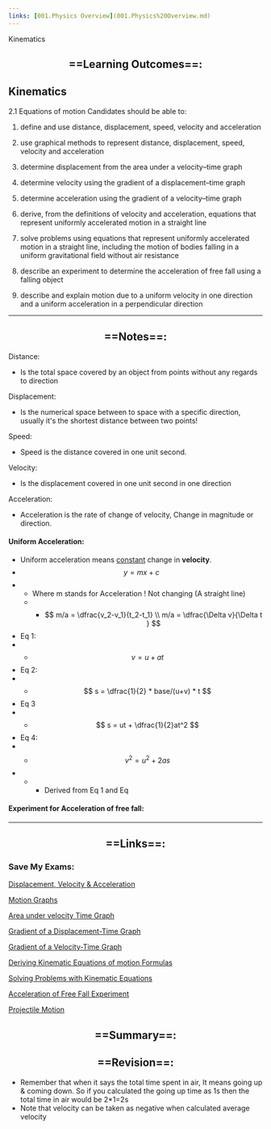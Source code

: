 ```yaml
---
links: [001.Physics Overview](001.Physics%20Overview.md)
---
```

Kinematics

## <center>==Learning Outcomes==: </center>

## Kinematics


2.1 Equations of motion Candidates should be able to:

1. define and use distance, displacement, speed, velocity and acceleration

2. use graphical methods to represent distance, displacement, speed, velocity and acceleration

3. determine displacement from the area under a velocity–time graph

4. determine velocity using the gradient of a displacement–time graph

5. determine acceleration using the gradient of a velocity–time graph

6. derive, from the definitions of velocity and acceleration, equations that represent uniformly accelerated motion in a straight line

7. solve problems using equations that represent uniformly accelerated motion in a straight line, including the motion of bodies falling in a uniform gravitational field without air resistance 

8. describe an experiment to determine the acceleration of free fall using a falling object 

9. describe and explain motion due to a uniform velocity in one direction and a uniform acceleration in a perpendicular direction


---

## <center>==Notes==:</center>

Distance:

- Is the total space covered by an object from points without any regards to direction

Displacement:

- Is the numerical space between to space with a specific direction, usually it's the shortest distance between two points!

Speed:

- Speed is the distance covered in one unit second.

Velocity:

- Is the displacement covered in one unit second in one direction

Acceleration:

- Acceleration is the rate of change of velocity, Change in magnitude or direction.

#### Uniform Acceleration:

- Uniform acceleration means <u>constant</u> change in **velocity**.
- $$ y = mx + c $$
- - Where m stands for Acceleration ! Not changing (A straight line)
  - - $$ m/a = \dfrac{v_2-v_1}{t_2-t_1} \\ m/a = \dfrac{\Delta v}{\Delta t } $$
- Eq 1:
- - $$ v = u + at $$
- Eq 2:
- - $$ s = \dfrac{1}{2} * base/(u+v) * t $$
- Eq 3
- - $$ s = ut + \dfrac{1}{2}at^2 $$ 
- Eq 4:
- - $$ v^2 = u^2 + 2as $$
- - - Derived from Eq 1 and Eq 

#### Experiment for Acceleration of free fall:



---
## <center>==Links==:</center>
### Save My Exams:
[Displacement, Velocity & Acceleration](Displacement,%20Velocity%20&%20Acceleration.md)

[Motion Graphs](Motion%20Graphs.md)

[Area under velocity Time Graph](Area%20under%20velocity%20Time%20Graph.md)

[Gradient of a Displacement-Time Graph](Gradient%20of%20a%20Displacement-Time%20Graph.md)

[Gradient of a Velocity-Time Graph](Gradient%20of%20a%20Velocity-Time%20Graph.md)

[Deriving Kinematic Equations of motion Formulas](Deriving%20Kinematic%20Equations%20of%20motion%20Formulas.md)

[Solving Problems with Kinematic Equations](Solving%20Problems%20with%20Kinematic%20Equations.md)

[Acceleration of Free Fall Experiment](Acceleration%20of%20Free%20Fall%20Experiment.md)

[Projectile Motion](Projectile%20Motion.md)

## <center>==Summary==:</center>



## <center>==Revision==:</center>
- Remember that when it says the total time spent in air, It means going up & coming down. So if you calculated the going up time as 1s then the total time in air would be  2*1=2s
- Note that velocity can be taken as negative when calculated average velocity
